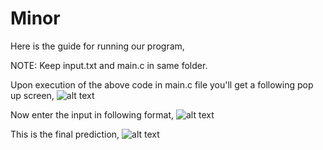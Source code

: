 # Minor

Here is the guide for running our program,

NOTE:
Keep input.txt and main.c in same folder.

Upon execution of the above code in main.c file you'll get a following pop up screen,
![alt text](https://github.com/zeph1yr/Minor/blob/main/KNN%20Output.png)

Now enter the input in following format,
![alt text](https://github.com/zeph1yr/Minor/blob/main/Sigmoid.png)

This is the final prediction,
![alt text](https://github.com/zeph1yr/Minor/blob/main/BinHeap123.png)
